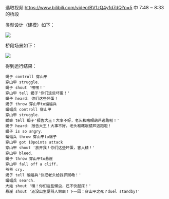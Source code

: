 选取视频 https://www.bilibili.com/video/BV1zQ4y1d7dQ?p=5 中 7:48 ~ 8:33 的桥段

类型设计（建模）如下：

![](http://www.plantuml.com/plantuml/png/PP0nJyGm38Nt_8gCCDnVG7V0m88OO4CCflVQHESao750rS5_fxqcLGMT_Db-htdUPoNH4jYOZYbdUmiVXmPt0j8Yi6TZxFJvgDQ1MDsAf4hTwOBFAfFMHWhOyEkR3GX9niKYVu1EB-dgUY6NYjPQdQIlTTAbg9AOAxBFYbXX-MTRbB6PgPHXO5JiYVcfxokzCt2ijQ23_yHXQ-FpFMXU-34j_MEAMI7dRJWtPQv1GDAvvev376ISvKtzK0B5_zgPvwNrjBlTzqsx-aMpTDhScFgClsspHpoMmBy0)


桥段场景如下：

![](http://www.plantuml.com/plantuml/png/bLNDJjjS4DtVfxYVM7yy08iATTDjrKqNLHScCM1X7EGugjWPK0iuuCGK46aAWPQVba0hVYZ1CV7BUAxDYbVeu6jChd5R4NcHp1pDd3bpnXak6v9kL2PL8XMCaaxv9p9dOFSSlqXbMbABav8cfCFlFfoSXAkdb4Ec96sif2eQfGFFLQam8TRQjE6u7fxs4d2vKDAdb9964Vsoea-fSWRUY3QtuVr50X-HZ7AI6dYXozCYk5MDMYQb2RQWAuK9sRZ7oY9hs3s0RtCfk2Yza-uBlvABObsd7LdxGVSemOvNr4gImWahCf4rGp6cUOJD7i7vEYUWAgEZTE3rk6B8XAIJ_lycflxssODIGvHP7uFh6aaZ72Hh6TJILxPe_wjMUEGGhMJ8L5V6nWqIJxlXutFhpI3N8hrB4h4NBvBM7QAmRcMB1DVRA4BaDmAt2Pkrg5aL2kQmYlSLJsUbBWawNmBtG-JFWzqbSJvV4Fi05duzGPDatVdJC6iFd4S3yIWw8RJZKH9V16urw2p3tlMjjqGU3W1Mbi8jE_piSJ_Sc7FHfGDh-tyK8JP7HjMQmyoLFXuOSap-30uEaemWuWZv6WeTqRgYEZVcDbke1zuk_3ZZRLLvrBYJj_vq0x3L7dWcMt2uMFcEu99Xky1rySvpFPVFDUZCXOVBx68csZ5ppCJlAKU9JfKV7I7nsqamIX8PebYMdHsAogzPgFdVV0jr3shjHyVajv42DqNORQ0UUBtGt8ADBM7Qx39JBl2ponPx97xdf6d-Mi6D7Svc6_BJxHURpQz4ZJQA7VaRw5La55rSWck9_RbWUGBkmTLQjWkMOgSxCE-6gwsWvoCFt21lbEwxWvTXGXFd_FImWgigE-xUUgqOKgp8AYqRabOScVwlZmiXm_ZZxg-5_0O0)

得到运行结果：

```
蝎子 controll 穿山甲
穿山甲 struggle.
蝎子 shout '嘿嘿！'
穿山甲 tell 蝎子'你们这些坏蛋！'
蝎子 heard: 你们这些坏蛋！
蝎子 throw 穿山甲to蝙蝠兵
蝙蝠兵 controll 穿山甲
穿山甲 struggle.
蟋蟀 tell 蝎子'报告大王！大事不好，老头和瞎眼葫芦逃跑啦！'
蝎子 heard: 报告大王！大事不好，老头和瞎眼葫芦逃跑啦！    
蝎子 is so angry.
蝙蝠兵 throw 穿山甲to蝎子
穿山甲 got 10points attack
穿山甲 shout '放开我！你们这些坏蛋，害人精！'
穿山甲 bleed.
蝎子 throw 穿山甲to悬崖
穿山甲 fall off a cliff.
爷爷 cry.
蝎子 tell 蝙蝠兵'快把老头给我抓回嘞！'
蝙蝠兵 search.
大娃 shout '嘿！你们这些懒虫，还不快起床！'
悬崖 shout '还没出生便骂人懒虫！下一回：穿山甲之死？duel standby!'
```